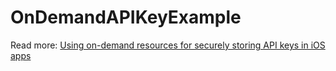 # OnDemandAPIKeyExample

Read more: [Using on-demand resources for securely storing API keys in iOS apps](https://augmentedcode.io/2023/11/27/using-on-demand-resources-for-securely-storing-api-keys-in-ios-apps/)